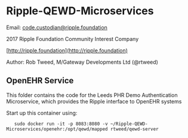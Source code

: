 # Ripple-QEWD-Microservices

Email: <code.custodian@ripple.foundation>

2017 Ripple Foundation Community Interest Company 

[http://ripple.foundation](http://ripple.foundation)

Author: Rob Tweed, M/Gateway Developments Ltd (@rtweed)

## OpenEHR Service

This folder contains the code for the Leeds PHR Demo Authentication Microservice, which provides the Ripple interface to OpenEHR systems

Start up this container using:

       sudo docker run -it -p 8083:8080 -v ~/Ripple-QEWD-Microservices/openehr:/opt/qewd/mapped rtweed/qewd-server



